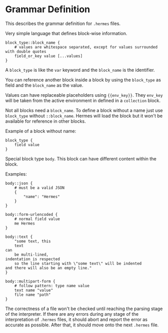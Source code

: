 # Grammar Definition

This describes the grammar definition for `.hermes` files.

Very simple language that defines block-wise information.

```
block_type::block_name {
    # values are whitespace separated, except for values surrounded with double quotes
    field_or_key value [...values]
}
```

A `block_type` is like the `var` keyword and the `block_name` is the identifier.

You can reference another block inside a block by using the `block_type` as field
and the `block_name` as the value.

Values can have replaceable placeholders using `{{env_key}}`. They `env_key` will be taken
from the active environment in defined in a `collection` block.

Not all blocks need a `block_name`. To define a block without a name just use `block_type` without
`::block_name`. Hermes will load the block but it won't be available for reference in other blocks.

Example of a block without name:

```
block_type {
    field value
}
```

Special block type `body`. This block can have different content within the block.

Examples:

```
body::json {
    # must be a valid JSON
    {
        "name": "Hermes"
    }
}

body::form-urlencoded {
    # normal field value
    me Hermes
}

body::text {
    "some text, this
    text
can
    be multi-lined,
indentation is respected
    so the line starting with \"some text\" will be indented
and there will also be an empty line."
}

body::multipart-form {
    # follow pattern: type name value
    text name "value"
    file name "path"
}
```

The correctness of a file won't be checked until reaching the parsing stage of the interpreter.
If there are any errors during any stage of the interpretation of `.hermes` files, it should
abort and report the error as accurate as possible. After that, it should move onto the next
`.hermes` file.

